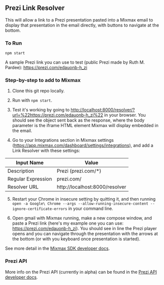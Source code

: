 ## Prezi Link Resolver

This will allow a link to a Prezi presentation pasted into a Mixmax email to display that presentation in the email directly, with buttons to navigate at the bottom.

### To Run

`npm start`

A sample Prezi link you can use to test (public Prezi made by Ruth M. Pardee): https://prezi.com/edauonb-h_zi

### Step-by-step to add to Mixmax

1. Clone this git repo locally.

2. Run with `npm start`.

3. Test it's working by going to [http://localhost:8000/resolver/?url=%22https://prezi.com/edauonb-h_zi%22](http://localhost:8000/resolver/?url=%22https://prezi.com/edauonb-h_zi%22) in your browser. You should see the object sent back as the response, where the body parameter is the iframe HTML element Mixmax will display embedded in the email.

4. Go to your Integrations section in Mixmax settings (https://app.mixmax.com/dashboard/settings/integrations), and add a Link Resolver with these settings:

  | Input Name         | Value                          |
  | -------------------| -------------------------------|
  | Description        | Prezi (prezi.com/*)            |
  | Regular Expression | prezi.com/                     |
  | Resolver URL       | http://localhost:8000/resolver |

5. Restart your Chrome in insecure setting by quitting it, and then running `open -a Google\ Chrome --args --allow-running-insecure-content --ignore-certificate-errors` in your command line.

6. Open gmail with Mixmax running, make a new compose window, and paste a Prezi link (here's my example one you can use: https://prezi.com/edauonb-h_zi).
  You should see in line the Prezi player opens and you can navigate through the presentation with the arrows at the bottom (or with you keyboard once presentation is started).

See more detail in the [Mixmax SDK developer docs](http://developer.mixmax.com/docs/overview-link-resolvers).

### Prezi API

More info on the Prezi API (currently in alpha) can be found in the [Prezi API developer docs](http://prezi.github.io/prezi-player/).